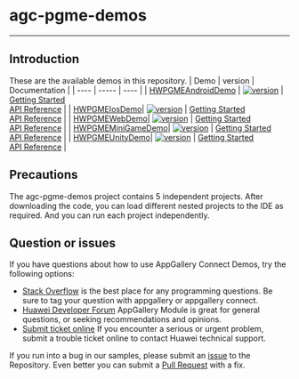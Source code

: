 # agc-pgme-demos
***
## Introduction
These are the available demos in this repository.
| Demo | version | Documentation |
| ---- | ----- | ---- |
| [HWPGMEAndroidDemo](./pgme-android-demo) | [![version](https://img.shields.io/badge/Release-13.7.5.300-yellow)](./pgme-android-demo) | [Getting Started](https://github.com/AppGalleryConnect/pgme-demos/wiki/%E5%8D%8E%E4%B8%BA%E5%A4%9A%E5%AA%92%E4%BD%93%E5%BC%95%E6%93%8E-PGME-ANDROID-SDK-DEMO%E4%BD%BF%E7%94%A8%E6%8C%87%E5%8D%97) <br/> [API Reference](https://developer.huawei.com/consumer/cn/doc/development/AppGallery-connect-Guides/gamemme-integratingsdk-android-0000001250838246) |
| [HWPGMEIosDemo](./pgme-ios-demo)| [![version](https://img.shields.io/badge/Release-13.7.5.300-yellow)](./pgme-ios-demo) | [Getting Started](https://github.com/AppGalleryConnect/pgme-demos/wiki/%E5%8D%8E%E4%B8%BA%E5%A4%9A%E5%AA%92%E4%BD%93%E5%BC%95%E6%93%8E-PGME-IOS-SDK-DEMO%E4%BD%BF%E7%94%A8%E6%8C%87%E5%8D%97) <br/> [API Reference](https://developer.huawei.com/consumer/cn/doc/development/AppGallery-connect-Guides/gamemme-integratingsdk-ios-0000001323104597) |
| [HWPGMEWebDemo](./pgme-web-demo)| [![version](https://img.shields.io/badge/Release-13.7.5.300-yellow)](./pgme-web-demo) | [Getting Started](https://github.com/AppGalleryConnect/pgme-demos/wiki/%E5%8D%8E%E4%B8%BA%E5%A4%9A%E5%AA%92%E4%BD%93%E5%BC%95%E6%93%8EPGME-Web-SDK-Demo%E4%BD%BF%E7%94%A8%E6%8C%87%E5%8D%97) <br/> [API Reference](https://developer.huawei.com/consumer/cn/doc/development/AppGallery-connect-Guides/gamemme-integratingsdk-web-0000001237731053) |
| [HWPGMEMiniGameDemo](./pgme-minigame-demo)| [![version](https://img.shields.io/badge/Release-13.7.5.300-yellow)](./pgme-minigame-demo) | [Getting Started](https://github.com/AppGalleryConnect/pgme-demos/wiki/%E5%8D%8E%E4%B8%BA%E5%AF%B9%E5%AA%92%E4%BD%93%E5%BC%95%E6%93%8EPGME-MIniGame-SDK-Demo%E4%BD%BF%E7%94%A8%E6%8C%87%E5%8D%97) <br/> [API Reference](https://developer.huawei.com/consumer/cn/doc/development/AppGallery-connect-Guides/gamemme-integratingsdk-minigame-0000001604579198) |
| [HWPGMEUnityDemo](./pgme-unity-demo)| [![version](https://img.shields.io/badge/Release-13.7.5.300-yellow)](./pgme-unity-demo) | [Getting Started](https://developer.huawei.com/consumer/cn/doc/AppGallery-connect-Guides/gamemme-integratingsdk-csharp-0000001227058322) <br/> [API Reference](https://developer.huawei.com/consumer/cn/doc/AppGallery-connect-Guides/gamemme-integratingsdk-csharp-0000001227058322) |
## Precautions
The agc-pgme-demos project contains 5 independent projects. After downloading the code, you can load different nested projects to the IDE as required. And you can run each project independently.

## Question or issues
If you have questions about how to use AppGallery Connect Demos, try the following options:  
* [Stack Overflow](https://stackoverflow.com/questions/tagged/appgallery) is the best place for any programming questions. Be sure to tag your question with appgallery or appgallery connect.  
* [Huawei Developer Forum](https://forums.developer.huawei.com/forumPortal/en/home?fid=0101188387844930001) AppGallery Module is great for general questions, or seeking recommendations and opinions.
* [Submit ticket online](https://developer.huawei.com/consumer/en/support/feedback/#/) If you encounter a serious or urgent problem, submit a trouble ticket online to contact Huawei technical support.

If you run into a bug in our samples, please submit an [issue](https://github.com/AppGalleryConnect/pgme-demos/issues) to the Repository. Even better you can submit a [Pull Request](https://github.com/AppGalleryConnect/pgme-demos/pulls) with a fix.
